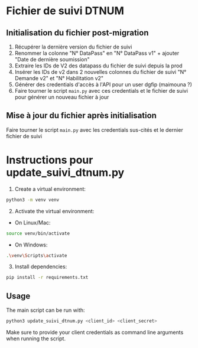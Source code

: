 # Fichier de suivi DTNUM

## Initialisation du fichier post-migration

1. Récupérer la dernière version du fichier de suivi
2. Renommer la colonne "N° DataPass" en "N° DataPass v1" + ajouter "Date de dernière soumission"
3. Extraire les IDs de V2 des datapass du fichier de suivi depuis la prod
4. Insérer les IDs de v2 dans 2 nouvelles colonnes du fichier de suivi "N° Demande v2" et "N° Habilitation v2"
5. Générer des credentials d'accès à l'API pour un user dgfip (maimouna ?)
6. Faire tourner le script `main.py` avec ces credentials et le fichier de suivi pour générer un nouveau fichier à jour

## Mise à jour du fichier après initialisation

Faire tourner le script `main.py` avec les credentials sus-cités et le dernier fichier de suivi

# Instructions pour update_suivi_dtnum.py

1. Create a virtual environment:
```bash
python3 -m venv venv
```

2. Activate the virtual environment:
- On Linux/Mac:
```bash
source venv/bin/activate
```
- On Windows:
```bash
.\venv\Scripts\activate
```

3. Install dependencies:
```bash
pip install -r requirements.txt
```

## Usage

The main script can be run with:
```bash
python3 update_suivi_dtnum.py <client_id> <client_secret>
```

Make sure to provide your client credentials as command line arguments when running the script. 